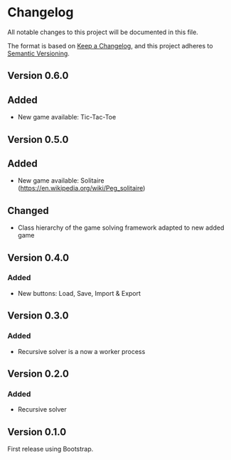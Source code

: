 # Changelog

All notable changes to this project will be documented in this file.

The format is based on [Keep a Changelog](https://keepachangelog.com/en/1.0.0/),
and this project adheres to [Semantic Versioning](https://semver.org/spec/v2.0.0.html).

## Version 0.6.0

## Added

- New game available: Tic-Tac-Toe

## Version 0.5.0

## Added

- New game available: Solitaire (https://en.wikipedia.org/wiki/Peg_solitaire)

## Changed

- Class hierarchy of the game solving framework adapted to new added game

## Version 0.4.0

### Added

- New buttons: Load, Save, Import & Export

## Version 0.3.0

### Added

- Recursive solver is a now a worker process

## Version 0.2.0

### Added

- Recursive solver

## Version 0.1.0

First release using Bootstrap.
